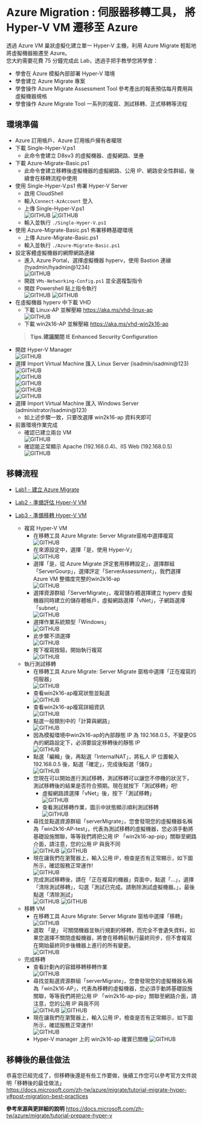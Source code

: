 # Azure Migration : 伺服器移轉工具， 將 Hyper-V VM 遷移至 Azure
 透過 Azure VM 巢狀虛擬化建立單一 Hyper-V 主機，利用 Azure Migrate 輕鬆地將虛擬機器搬遷至 Azure。<br>
 您大約需要花費 75 分鐘完成此 Lab，透過手把手教學您將學會：<br>
 - 學會在 Azure 模擬內部部署 Hyper-V 環境<br>
 - 學會建立 Azure Migrate 專案<br>
 - 學會操作 Azure Migrate Assessment Tool 參考產出的報表預估每月費用與虛擬機器規格<br>
 - 學會操作 Azure Migrate Tool 一系列的複寫、測試移轉、正式移轉等流程<br>

## 環境準備 <br>
 - Azure 訂用帳戶、Azure 訂用帳戶擁有者權限<br>
 - 下載 Single-Hyper-V.ps1<br>
	- 此命令會建立 D8sv3 的虛擬機器、虛擬網路、堡壘<br>
 - 下載 Azure-Migrate-Basic.ps1<br>
	- 此命令會建立移轉後虛擬機器的虛擬網路、公用 IP、網路安全性群組，後續會在移轉流程中使用<br>
 - 使用 Single-Hyper-V.ps1 佈署 Hyper-V Server <br> 
	- 啟用 CloudShell<br>
    - 輸入`Connect-AzAccount` 登入<br>
	- 上傳 Single-Hyper-V.ps1<br>
	  ![GITHUB](https://github.com/BrianHsing/Azure-Migrate/blob/master/hyper-v/image/cloudshell-uploadps1.PNG "cloudshell-uploadps1")
	  ![GITHUB](https://github.com/BrianHsing/Azure-Migrate/blob/master/hyper-v/image/upload-success.PNG "upload-succsess")
	- 輸入並執行 `./Single-Hyper-V.ps1` <br>
 - 使用 Azure-Migrate-Basic.ps1 佈署移轉基礎環境 <br> 
	- 上傳 Azure-Migrate-Basic.ps1<br>
	- 輸入並執行 `./Azure-Migrate-Basic.ps1` <br>
 - 設定客體虛擬機器的網際網路連線<br>
	- 進入 Azure Portal，選擇虛擬機器 hyperv，使用 Bastion 連線 (hyadmin/hyadmin@1234) <br>
	  ![GITHUB](https://github.com/BrianHsing/Azure-Migrate/blob/master/hyper-v/image/connect-vm-with-bastion.PNG "connect-vm-with-bastion")
	- 開啟 `VMs-Networking-Config.ps1` 並全選複製指令 <br>
	- 開啟 Powershell 貼上指令執行<br>
	  ![GITHUB](https://github.com/BrianHsing/Azure-Migrate/blob/master/hyper-v/image/networking-setting1.PNG "networking-setting1")
	  ![GITHUB](https://github.com/BrianHsing/Azure-Migrate/blob/master/hyper-v/image/networking-setting2.PNG "networking-setting2")
 - 在虛擬機器 hyperv 中下載 VHD <br>
	- 下載 Linux-AP 並解壓縮  https://aka.ms/vhd-linux-ap<br>
	  ![GITHUB](https://github.com/BrianHsing/Azure-Migrate/blob/master/hyper-v/image/Extract.PNG "Extract")
	- 下載 win2k16-AP 並解壓縮  https://aka.ms/vhd-win2k16-ap<br>
	> **Tips.建議關閉 IE Enhanced Security Configuration** <br>
 - 開啟 Hyper-V Manager<br>
	![GITHUB](https://github.com/BrianHsing/Azure-Migrate/blob/master/hyper-v/image/open-hyper-v-manamge-import.PNG "open-hyper-v-manamge-import")	
 - 選擇 Import Virtual Machine 匯入 Linux Server (isadmin/isadmin@123)<br>
 	![GITHUB](https://github.com/BrianHsing/Azure-Migrate/blob/master/hyper-v/image/import1.PNG "import1")	
	![GITHUB](https://github.com/BrianHsing/Azure-Migrate/blob/master/hyper-v/image/import2.PNG "import2")	
	![GITHUB](https://github.com/BrianHsing/Azure-Migrate/blob/master/hyper-v/image/import3.PNG "import3")	
	![GITHUB](https://github.com/BrianHsing/Azure-Migrate/blob/master/hyper-v/image/import4.PNG "import4")	
	![GITHUB](https://github.com/BrianHsing/Azure-Migrate/blob/master/hyper-v/image/import5.PNG "import5")	
 - 選擇 Import Virtual Machine 匯入 Windows Server (administrator/isadmin@123)<br>
	- 如上述步驟一致，只要改選擇 win2k16-ap 資料夾即可<br>
 - 前置環境作業完成<br>
  	- 確認已建立兩台 VM<br>
	![GITHUB](https://github.com/BrianHsing/Azure-Migrate/blob/master/hyper-v/image/completeImport.PNG "completeImport")	
 	- 確認能正常顯示 Apache (192.168.0.4)、IIS Web (192.168.0.5)<br>
	![GITHUB](https://github.com/BrianHsing/Azure-Migrate/blob/master/hyper-v/image/completeImportAP.PNG "completeImportAP")	


## 移轉流程 <br>
 - [Lab1 - 建立 Azure Migrate](https://github.com/BrianHsing/Azure-Migrate/blob/master/hyper-v/Lab1.md)<br>
 - [Lab2 - 準備評估 Hyper-V VM](https://github.com/BrianHsing/Azure-Migrate/blob/master/hyper-v/Lab2.md)<br>
 - [Lab3 - 準備移轉 Hyper-V VM](https://github.com/BrianHsing/Azure-Migrate/blob/master/hyper-v/Lab3.md)<br>
	
	- 複寫 Hyper-V VM<br>
		- 在移轉工具 Azure Migrate: Server Migrate窗格中選擇複寫<br>
		![GITHUB](https://github.com/BrianHsing/Azure-Migrate/blob/master/hyper-v/image/replicationClick.PNG "replicationClick")
		- 在來源設定中，選擇「是，使用 Hyper-V」<br>
		![GITHUB](https://github.com/BrianHsing/Azure-Migrate/blob/master/hyper-v/image/replicationSetting1.PNG "replicationSetting1")
		- 選擇「是，從 Azure Migrate 評定套用移轉設定」，選擇群組「ServerGourp」，選擇評定「ServerAssessment」，我們選擇 Azure VM 整備度完整的win2k16-ap<br>
		![GITHUB](https://github.com/BrianHsing/Azure-Migrate/blob/master/hyper-v/image/replicationSetting2.PNG "replicationSetting2")
		- 選擇資源群組「ServerMigrate」，複寫儲存體選擇建立 hyperv 虛擬機器同時建立的儲存體帳戶，虛擬網路選擇「vNet」，子網路選擇「subnet」<br>
		![GITHUB](https://github.com/BrianHsing/Azure-Migrate/blob/master/hyper-v/image/replicationSetting3.PNG "replicationSetting3")
		- 選擇作業系統類型「Windows」<br>
		![GITHUB](https://github.com/BrianHsing/Azure-Migrate/blob/master/hyper-v/image/replicationSetting4.PNG "replicationSetting4")
		- 此步驟不須選擇<br>
		![GITHUB](https://github.com/BrianHsing/Azure-Migrate/blob/master/hyper-v/image/replicationSetting5.PNG "replicationSetting5")
		- 按下複寫按鈕，開始執行複寫<br>
		![GITHUB](https://github.com/BrianHsing/Azure-Migrate/blob/master/hyper-v/image/replicationSetting6.PNG "replicationSetting6")
	- 執行測試移轉<br>
		- 在移轉工具 Azure Migrate: Server Migrate 窗格中選擇「正在複寫的伺服器」<br>
		![GITHUB](https://github.com/BrianHsing/Azure-Migrate/blob/master/hyper-v/image/replicationSetting7.PNG "replicationSetting7")
		- 查看win2k16-ap複寫狀態並點選<br>
		![GITHUB](https://github.com/BrianHsing/Azure-Migrate/blob/master/hyper-v/image/replicationSetting8.PNG "replicationSetting8")
		- 查看win2k16-ap複寫詳細資訊<br>
		![GITHUB](https://github.com/BrianHsing/Azure-Migrate/blob/master/hyper-v/image/replicationSetting9.PNG "replicationSetting9")
		- 點選一般類別中的「計算與網路」<br>
		![GITHUB](https://github.com/BrianHsing/Azure-Migrate/blob/master/hyper-v/image/replicationSetting10.PNG "replicationSetting10")
		- 因為模擬環境中win2k16-ap的內部靜態 IP 為 192.168.0.5，不變更OS內的網路設定下，必須要設定移轉後的靜態 IP<br>
		![GITHUB](https://github.com/BrianHsing/Azure-Migrate/blob/master/hyper-v/image/replicationSetting11.PNG "replicationSetting11")
		- 點選「編輯」後，再點選「InternalNAT」，將私人 IP 位置輸入 192.168.0.5 後，點選「確定」，完成後點選「儲存」<br>
		![GITHUB](https://github.com/BrianHsing/Azure-Migrate/blob/master/hyper-v/image/replicationSetting12.PNG "replicationSetting12")
		- 您現在可以開始進行測試移轉，測試移轉可以讓您不停機的狀況下，測試移轉後的結果是否符合預期。現在就按下「測試移轉」吧!<br>
			- 虛擬網路請選擇「vNet」後，按下「測試移轉」<br>
			![GITHUB](https://github.com/BrianHsing/Azure-Migrate/blob/master/hyper-v/image/replicationSetting13.PNG "replicationSetting13")
			- 查看測試移轉作業，圖示中狀態顯示順利測試移轉<br>
			![GITHUB](https://github.com/BrianHsing/Azure-Migrate/blob/master/hyper-v/image/replicationSetting14.PNG "replicationSetting14")
		- 尋找並點選資源群組「serverMigrate」，您會發現您的虛擬機器名稱為「win2k16-AP-test」，代表為測試移轉的虛擬機器，您必須手動將基礎設施關聯，等等我們將把公用 IP 「win2k16-ap-pip」關聯至網路介面，請注意，您的公用 IP 與我不同<br>
		![GITHUB](https://github.com/BrianHsing/Azure-Migrate/blob/master/hyper-v/image/replicationSetting15.PNG "replicationSetting15")
		![GITHUB](https://github.com/BrianHsing/Azure-Migrate/blob/master/hyper-v/image/replicationSetting16.PNG "replicationSetting16")
		- 現在讓我們在瀏覽器上，輸入公用 IP，檢查是否有正常顯示，如下圖所示，確認服務正常運作!<br>
		![GITHUB](https://github.com/BrianHsing/Azure-Migrate/blob/master/hyper-v/image/replicationSetting17.PNG "replicationSetting17")
		- 完成測試移轉後，請在「正在複寫的機器」頁面中，點選「...」，選擇「清除測試移轉」，勾選「測試已完成。請刪除測試虛擬機器。」，最後點選「清除測試」<br>
		![GITHUB](https://github.com/BrianHsing/Azure-Migrate/blob/master/hyper-v/image/replicationSetting18.PNG "replicationSetting18")
		![GITHUB](https://github.com/BrianHsing/Azure-Migrate/blob/master/hyper-v/image/replicationSetting20.PNG "replicationSetting20")
	- 移轉 VM<br>
		- 在移轉工具 Azure Migrate: Server Migrate 窗格中選擇「移轉」<br>
		![GITHUB](https://github.com/BrianHsing/Azure-Migrate/blob/master/hyper-v/image/replicationSetting21.PNG "replicationSetting21")
		- 選取 「是」 可關閉機器並執行規劃的移轉，而完全不會遺失資料，如果您選擇不關閉虛擬機器，將會在移轉前執行最終同步，但不會複寫在開始最終同步後機器上進行的所有變更。<br>
		![GITHUB](https://github.com/BrianHsing/Azure-Migrate/blob/master/hyper-v/image/replicationSetting22.PNG "replicationSetting22")
	- 完成移轉<br>
		- 查看計劃內的容錯移轉移轉作業<br>
		![GITHUB](https://github.com/BrianHsing/Azure-Migrate/blob/master/hyper-v/image/replicationSetting23.PNG "replicationSetting23")
		- 尋找並點選資源群組「serverMigrate」，您會發現您的虛擬機器名稱為「win2k16-AP」，代表為移轉的虛擬機器，您必須手動將基礎設施關聯，等等我們將把公用 IP 「win2k16-ap-pip」關聯至網路介面，請注意，您的公用 IP 與我不同<br>
		![GITHUB](https://github.com/BrianHsing/Azure-Migrate/blob/master/hyper-v/image/replicationSetting24.PNG "replicationSetting24")
		![GITHUB](https://github.com/BrianHsing/Azure-Migrate/blob/master/hyper-v/image/replicationSetting16.PNG "replicationSetting16")
		- 現在讓我們在瀏覽器上，輸入公用 IP，檢查是否有正常顯示，如下圖所示，確認服務正常運作!<br>
		![GITHUB](https://github.com/BrianHsing/Azure-Migrate/blob/master/hyper-v/image/replicationSetting17.PNG "replicationSetting17")
		- Hyper-V manager 上的 win2k16-ap 確實已關機
		![GITHUB](https://github.com/BrianHsing/Azure-Migrate/blob/master/hyper-v/image/replicationSetting25.PNG "replicationSetting25")
## 移轉後的最佳做法 <br>

恭喜您已經完成了，但移轉後還是有些工作要做，後續工作您可以參考官方文件說明「移轉後的最佳做法」<br>
https://docs.microsoft.com/zh-tw/azure/migrate/tutorial-migrate-hyper-v#post-migration-best-practices

**參考來源與更詳細的說明**
https://docs.microsoft.com/zh-tw/azure/migrate/tutorial-prepare-hyper-v